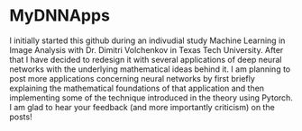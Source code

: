 # MyDNNApps

I initially started this github during an indivudial study Machine Learning in Image Analysis with Dr. Dimitri Volchenkov 
in Texas Tech University. After that I have decided to redesign it with several applications of deep neural 
networks with the underlying mathematical ideas behind it. I am planning to post more applications concerning neural networks 
by first briefly explaining the mathematical foundations of that application and then 
implementing some of the technique introduced in the theory using Pytorch. I am glad to hear your feedback (and more 
importantly criticism) on the posts!
